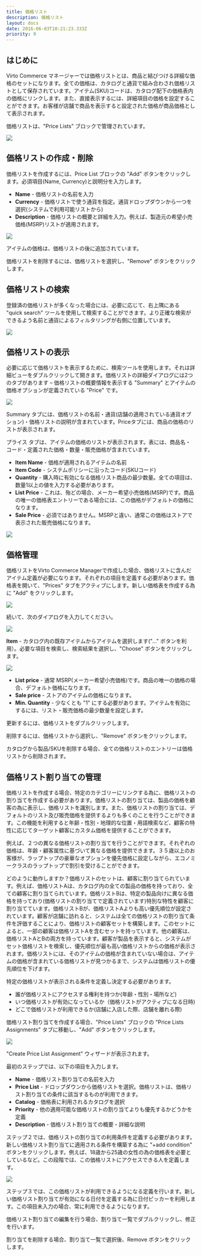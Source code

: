```yaml
---
title: 価格リスト
description: 価格リスト
layout: docs
date: 2016-06-03T10:21:23.333Z
priority: 9
---
```

## はじめに

Virto Commerce マネージャーでは価格リストとは、商品と結びつける詳細な価格のセットになります。全ての価格は、カタログと通貨で組み合わされ価格リストとして保存されています。アイテム(SKU)コードは、カタログ配下の価格表内の価格にリンクします。また、直接表示するには、詳細項目の価格を設定することができます。お客様が店舗で商品を表示すると設定された価格が商品価格として表示されます。

価格リストは、"Price Lists" ブロックで管理されています。

![](../../../assets/images/docs/001-price-lists.PNG)

## 価格リストの作成・削除

価格リストを作成するには、Price List ブロックの "Add" ボタンをクリックします。必須項目(Name, Currency)と説明分を入力します。

* **Name** - 価格リストの名前を入力
* **Currency** - 価格リストで使う通貨を指定。通貨ドロップダウンから一つを選択(システムで利用可能リストから)
* **Description** - 価格リストの概要と詳細を入力。例えば、製造元の希望小売価格(MSRP)リストが適用されます。

![](../../../assets/images/docs/005-creating-price-list.PNG)

アイテムの価格は、価格リストの後に追加されています。

価格リストを削除するには、価格リストを選択し、"Remove" ボタンをクリックします。

## 価格リストの検索

登録済の価格リストが多くなった場合には、必要に応じて、右上隅にある "quick search" ツールを使用して検索することができます。より正確な検索ができるよう名前と通貨によるフィルタリングが右側に位置しています。

![](../../../assets/images/docs/005-searching.PNG)

## 価格リストの表示

必要に応じて価格リストを表示するために、検索ツールを使用します。それは詳細ビューをダブルクリックして開きます。価格リストの詳細ダイアログには2つのタブがあります – 価格リストの概要情報を表示する "Summary" とアイテムの価格オプションが定義されている "Price" です。

![](../../../assets/images/docs/003-price-list.PNG)

Summary タブには、価格リストの名前・通貨(店舗の適用されている通貨オプション)・価格リストの説明が含まれています。Priceタブには、商品の価格のリストが表示されます。

プライス タブは、アイテムの価格のリストが表示されます。表には、商品名・コード・定義された価格・数量・販売価格が含まれています。

* **Item Name** - 価格が適用されるアイテムの名前
* **Item Code** - システムポリシーに沿ったコード(SKUコード)
* **Quantity** - 購入時に有効になる価格リスト商品の最少数量。全ての項目は、数量1以上の値を入力する必要があります。
* **List Price** - これは、殆どの場合、メーカー希望小売価格(MSRP)です。商品の唯一の価格表エントリーである場合には、この価格がデフォルトの価格になります。
* **Sale Price** - 必須ではありません。MSRPと違い、通常この価格はストアで表示された販売価格になります。

![](../../../assets/images/docs/004-products.PNG)

## 価格管理

価格リストをVirto Commerce Managerで作成した場合、価格リストに含んだアイテム定義が必要になります。それぞれの項目を定義する必要があります。価格表を開いて、"Prices" タブをアクティブにします。新しい価格表を作成する為に "Add" をクリックします。

![](../../../assets/images/docs/006-add-price-list.PNG)

続いて、次のダイアログを入力してください。

![](../../../assets/images/docs/007-add-price.PNG)

**Item** - カタログ内の既存アイテムからアイテムを選択します("…" ボタンを利用）。必要な項目を検索し、検索結果を選択し、"Choose" ボタンをクリックします。

![](../../../assets/images/docs/008-choose-item.PNG)

* **List price** - 通常 MSRP(メーカー希望小売価格)です。商品の唯一の価格の場合、デフォルト価格になります。
* **Sale price** - ストアのアイテムの価格になります。
* **Min. Quantity** - 少なくとも "1" にする必要があります。アイテムを有効にするには、リスト・販売価格の最少数量を設定します。

更新するには、価格リストをダブルクリックします。

削除するには、価格リストから選択し、"Remove" ボタンをクリックします。

カタログから製品/SKUを削除する場合、全ての価格リストのエントリーは価格リストから削除されます。

## 価格リスト割り当ての管理

価格リストを作成する場合、特定のカテゴリーにリンクする為に、価格リストの割り当てを作成する必要があります。価格リストの割り当ては、製品の価格を顧客の為に表示し、価格リストを識別します。また、価格リストの割り当ては、デフォルトのリスト及び販売価格を提供するよりも多くのことを行うことができます。この機能を利用すると年齢・性別・地理的な位置・用語検索など、顧客の特性に応じてターゲット顧客にカスタム価格を提供することができます。

例えば、２つの異なる価格リストの割り当てを行うことができます。それぞれの価格は、年齢・顧客属性に基づいて異なる価格を提供できます。３５歳以上のお客様が、ラップトップの豪華なオプションを優先価格に設定しながら、エコノミークラスのラップトップで割引を受けることができます。

どのように動作しますか？価格リストのセットは、顧客に割り当てられています。例えば、価格リストAは、カタログ内の全ての製品の価格を持っており、全ての顧客に割り当てられています。価格リストBは、特定の製品向けに異なる価格を持っており(価格リストの割り当てで定義されています)特別な特性を顧客に割り当てています。価格リストBが、価格リストAよりも高い優先順位が設定されています。顧客が店舗に訪れると、システムは全ての価格リストの割り当て条件を評価することにより、価格リストの顧客セットを構築します。このセットによると、一部の顧客は価格リストAを含むセットを持っています。他の顧客は、価格リストAとBの両方を持っています。顧客が製品を表示すると、システムがセット価格リストを検索し、優先順位が最も高い価格リストからの価格が表示されます。価格リストには、そのアイテムの価格が含まれていない場合は、アイテムの価格が含まれている価格リストが見つかるまで、システムは価格リストの優先順位を下げます。

特定の価格リストが表示される条件を定義し決定する必要があります。

* 誰が価格リストにアクセスする権利を持つか(年齢・性別・場所など)
* いつ価格リストが有効になっているか（価格リストがアクティブになる日時)
* どこで価格リストが利用できるか(店舗に入店した際、店舗を離れる際)

価格リスト割り当てを作成する場合、"Price Lists" ブロックの "Price Lists Assignments" タブに移動し、"Add" ボタンをクリックします。

![](../../../assets/images/docs/009-new-assignment.PNG)

"Create Price List Assignment" ウィザードが表示されます。

最初のステップでは、以下の項目を入力します。

* **Name** - 価格リスト割り当ての名前を入力
* **Price List** - ドロップダウンから価格リストを選択。価格リストは、価格リスト割り当ての条件に該当するものが利用できます。
* **Catalog** - 価格表に利用されるカタログを選択
* **Priority** - 他の適用可能な価格リストの割り当てよりも優先するかどうかを定義
* **Description** - 価格リスト割り当ての概要・詳細な説明

ステップ２では、価格リストの割り当ての利用条件を定義する必要があります。新しい価格リスト割り当てに適用される条件を構築する為に "+add condition" ボタンをクリックします。例えば、18歳から25歳の女性の為の価格表を必要としているなど。この段階では、この価格リストにアクセスできる人を定義します。

![](../../../assets/images/docs/010-new-assignment.png)

ステップ３では、この価格リストが利用できるようになる定義を行います。新しい価格リスト割り当てが有効になる日付を定義する為に日付ピッカーを利用します。この項目未入力の場合、常に利用できるようになります。

価格リスト割り当ての編集を行う場合、割り当て一覧でダブルクリックし、修正を行います。

割り当てを削除する場合、割り当て一覧で選択後、Remove ボタンをクリックします。